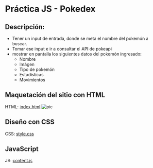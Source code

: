# Práctica JS - Pokedex

## Descripción:
* Tener un input de entrada, donde se meta el nombre del pokemón a buscar.
* Tomar ese input e ir a consultar el API de pokeapi
* mostrar en pantalla los siguientes datos del pokemón ingresado:
  * Nombre
  * Imágen
  * Tipo de pokemón
  * Estadísticas
  * Movimientos

## Maquetación del sitio con HTML
HTML: [index.html](https://github.com/natt100/PRACTICAS_MisionFrontEnd/blob/ecb718e6458c965266a367e60d44a3722ce0b813/4%20-%20JS/index.html)
![pic](https://user-images.githubusercontent.com/114167648/202052698-b7da51fd-8e0c-49aa-8c96-6322474b4cc8.png)

## Diseño con CSS
CSS: [style.css](https://github.com/natt100/PRACTICAS_MisionFrontEnd/blob/ecb718e6458c965266a367e60d44a3722ce0b813/4%20-%20JS/style.css)

## JavaScript
JS: [content.js](https://github.com/natt100/PRACTICAS_MisionFrontEnd/blob/ecb718e6458c965266a367e60d44a3722ce0b813/4%20-%20JS/content.js)
